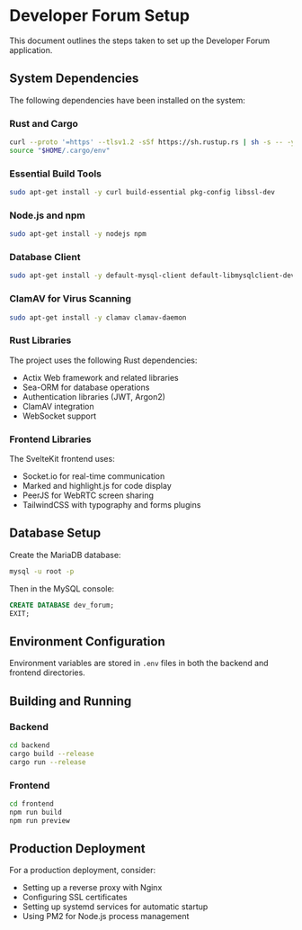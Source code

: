 # Developer Forum Setup

This document outlines the steps taken to set up the Developer Forum application.

## System Dependencies

The following dependencies have been installed on the system:

### Rust and Cargo
```bash
curl --proto '=https' --tlsv1.2 -sSf https://sh.rustup.rs | sh -s -- -y
source "$HOME/.cargo/env"
```

### Essential Build Tools
```bash
sudo apt-get install -y curl build-essential pkg-config libssl-dev
```

### Node.js and npm
```bash
sudo apt-get install -y nodejs npm
```

### Database Client
```bash
sudo apt-get install -y default-mysql-client default-libmysqlclient-dev
```

### ClamAV for Virus Scanning
```bash
sudo apt-get install -y clamav clamav-daemon
```

### Rust Libraries
The project uses the following Rust dependencies:
- Actix Web framework and related libraries
- Sea-ORM for database operations
- Authentication libraries (JWT, Argon2)
- ClamAV integration
- WebSocket support

### Frontend Libraries
The SvelteKit frontend uses:
- Socket.io for real-time communication
- Marked and highlight.js for code display
- PeerJS for WebRTC screen sharing
- TailwindCSS with typography and forms plugins

## Database Setup

Create the MariaDB database:

```bash
mysql -u root -p
```

Then in the MySQL console:
```sql
CREATE DATABASE dev_forum;
EXIT;
```

## Environment Configuration

Environment variables are stored in `.env` files in both the backend and frontend directories.

## Building and Running

### Backend
```bash
cd backend
cargo build --release
cargo run --release
```

### Frontend
```bash
cd frontend
npm run build
npm run preview
```

## Production Deployment

For a production deployment, consider:
- Setting up a reverse proxy with Nginx
- Configuring SSL certificates
- Setting up systemd services for automatic startup
- Using PM2 for Node.js process management 